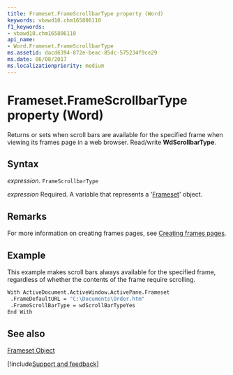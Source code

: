 ```yaml
---
title: Frameset.FrameScrollbarType property (Word)
keywords: vbawd10.chm165806110
f1_keywords:
- vbawd10.chm165806110
api_name:
- Word.Frameset.FrameScrollbarType
ms.assetid: dacd6394-872e-beac-85dc-575234f9ce29
ms.date: 06/08/2017
ms.localizationpriority: medium
---
```



# Frameset.FrameScrollbarType property (Word)

Returns or sets when scroll bars are available for the specified frame when viewing its frames page in a web browser. Read/write **WdScrollbarType**.


## Syntax

_expression_. `FrameScrollbarType`

_expression_ Required. A variable that represents a '[Frameset](Word.Frameset.md)' object.


## Remarks

For more information on creating frames pages, see [Creating frames pages](../word/Concepts/Customizing-Word/creating-frames-pages.md).


## Example

This example makes scroll bars always available for the specified frame, regardless of whether the contents of the frame require scrolling.


```vb
With ActiveDocument.ActiveWindow.ActivePane.Frameset 
 .FrameDefaultURL = "C:\Documents\Order.htm" 
 .FrameScrollBarType = wdScrollBarTypeYes 
End With
```


## See also


[Frameset Object](Word.Frameset.md)

[!include[Support and feedback](~/includes/feedback-boilerplate.md)]